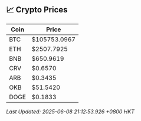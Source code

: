 ## 📈 Crypto Prices

| Coin | Price |
| ---- | ----- |
| BTC | $105753.0967 |
| ETH | $2507.7925 |
| BNB | $650.9619 |
| CRV | $0.6570 |
| ARB | $0.3435 |
| OKB | $51.5420 |
| DOGE | $0.1833 |

_Last Updated: 2025-06-08 21:12:53.926 +0800 HKT_